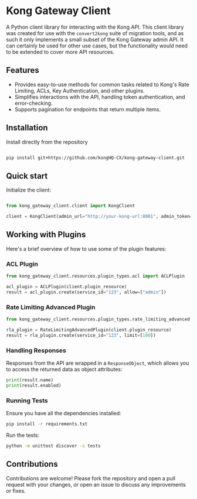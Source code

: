 # Kong Gateway Client

A Python client library for interacting with the Kong API. This client library
was created for use with the `convert2kong` suite of migration tools, and as such
it only implements a small subset of the Kong Gateway admin API. It can certainly 
be used for other use cases, but the functionality would need to be extended to cover
more API resources.

## Features

* Provides easy-to-use methods for common tasks related to Kong's Rate Limiting, 
  ACLs, Key Authentication, and other plugins.
* Simplifies interactions with the API, handling token authentication, and error-checking.
* Supports pagination for endpoints that return multiple items.

## Installation

Install directly from the repository

```bash

pip install git+https://github.com/kongHQ-CX/kong-gateway-client.git
```

## Quick start

Initialize the client:

```python

from kong_gateway_client.client import KongClient

client = KongClient(admin_url="http://your-kong-url:8001", admin_token="your-admin-token")
```

## Working with Plugins

Here's a brief overview of how to use some of the plugin features:

### ACL Plugin

```python
from kong_gateway_client.resources.plugin_types.acl import ACLPlugin

acl_plugin = ACLPlugin(client.plugin_resource)
result = acl_plugin.create(service_id="123", allow=["admin"])
```

### Rate Limiting Advanced Plugin

```python
from kong_gateway_client.resources.plugin_types.rate_limiting_advanced import RateLimitingAdvancedPlugin

rla_plugin = RateLimitingAdvancedPlugin(client.plugin_resource)
result = rla_plugin.create(service_id="123", limit=[100])
```

### Handling Responses

Responses from the API are wrapped in a `ResponseObject`, which allows you to 
access the returned data as object attributes:

```python
print(result.name)
print(result.enabled)
```

### Running Tests

Ensure you have all the dependencies installed:

```bash
pip install -r requirements.txt
```
Run the tests:

```bash
python -m unittest discover -s tests
```

## Contributions

Contributions are welcome! Please fork the repository and open a pull request 
with your changes, or open an issue to discuss any improvements or fixes.


